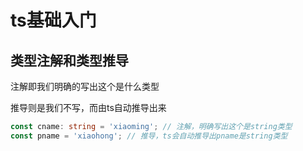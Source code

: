 # ts基础入门



## 类型注解和类型推导

注解即我们明确的写出这个是什么类型

推导则是我们不写，而由ts自动推导出来

```ts
const cname: string = 'xiaoming'; // 注解，明确写出这个是string类型
const pname = 'xiaohong'; // 推导，ts会自动推导出pname是string类型
```
